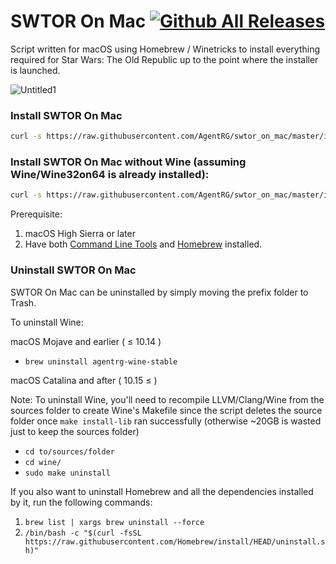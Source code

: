 # SWTOR On Mac [![Github All Releases](https://img.shields.io/github/downloads/agentrg/swtor_on_mac/total?color=%2376BA1B&style=for-the-badge)]()
Script written for macOS using Homebrew / Winetricks to install everything required for Star Wars: The Old Republic up to the point where the installer is launched.

![Untitled1](https://user-images.githubusercontent.com/23729455/142350151-69209849-bdc2-4ec8-a8d3-1e665cd49989.png)


### Install SWTOR On Mac
``` bash
curl -s https://raw.githubusercontent.com/AgentRG/swtor_on_mac/master/install.sh | bash
```

### Install SWTOR On Mac without Wine (assuming Wine/Wine32on64 is already installed):
```bash
curl -s https://raw.githubusercontent.com/AgentRG/swtor_on_mac/master/install_swtor.sh | bash
```

Prerequisite:
1. macOS High Sierra or later
2. Have both [Command Line Tools](https://osxdaily.com/2014/02/12/install-command-line-tools-mac-os-x/ "How to Install Command Line Tools") and [Homebrew](https://github.com/Homebrew/install "Homebrew GitHub Page") installed.

### Uninstall SWTOR On Mac
SWTOR On Mac can be uninstalled by simply moving the prefix folder to Trash.

To uninstall Wine:

macOS Mojave and earlier ( ≤ 10.14 )
* `brew uninstall agentrg-wine-stable`

macOS Catalina and after ( 10.15 ≤ )

Note: To uninstall Wine, you'll need to recompile LLVM/Clang/Wine from the sources folder to create Wine's Makefile since the script deletes the source folder once `make install-lib` ran successfully (otherwise ~20GB is wasted just to keep the sources folder)

* `cd to/sources/folder`
* `cd wine/`
* `sudo make uninstall`

If you also want to uninstall Homebrew and all the dependencies installed by it, run the following commands:
1. ```brew list | xargs brew uninstall --force```
2. ```/bin/bash -c "$(curl -fsSL https://raw.githubusercontent.com/Homebrew/install/HEAD/uninstall.sh)"```
